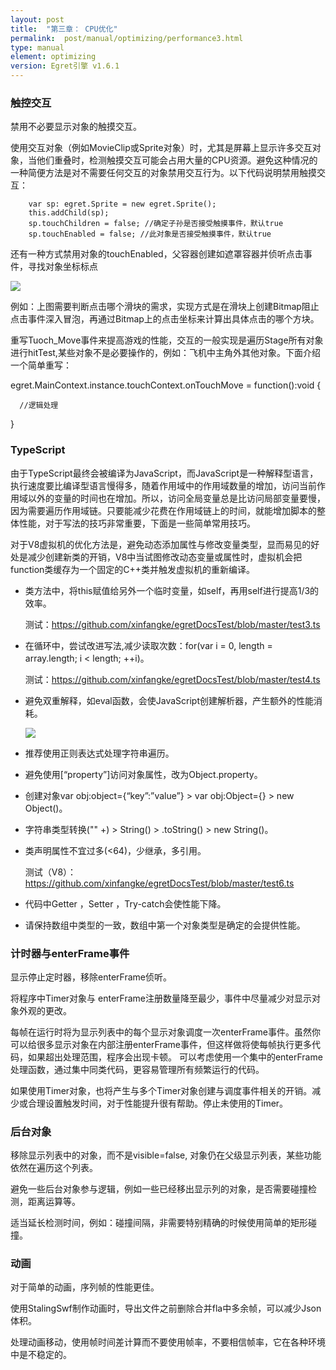 ```yaml
---
layout: post
title:  "第三章： CPU优化"
permalink:  post/manual/optimizing/performance3.html
type: manual
element: optimizing
version: Egret引擎 v1.6.1
---
```



### 触控交互

禁用不必要显示对象的触摸交互。

使用交互对象（例如MovieClip或Sprite对象）时，尤其是屏幕上显示许多交互对象，当他们重叠时，检测触摸交互可能会占用大量的CPU资源。避免这种情况的一种简便方法是对不需要任何交互的对象禁用交互行为。以下代码说明禁用触摸交互：

        var sp: egret.Sprite = new egret.Sprite();
        this.addChild(sp);
        sp.touchChildren = false; //确定子孙是否接受触摸事件，默认true
        sp.touchEnabled = false; //此对象是否接受触摸事件，默认true

还有一种方式禁用对象的touchEnabled，父容器创建如遮罩容器并侦听点击事件，寻找对象坐标标点

![]({{site.baseurl}}/assets/img-optimzing-performance/performance3-1.png)

例如：上图需要判断点击哪个滑块的需求，实现方式是在滑块上创建Bitmap阻止点击事件深入冒泡，再通过Bitmap上的点击坐标来计算出具体点击的哪个方块。

重写Tuoch_Move事件来提高游戏的性能，交互的一般实现是遍历Stage所有对象进行hitTest,某些对象不是必要操作的，例如：飞机中主角外其他对象。下面介绍一个简单重写：

egret.MainContext.instance.touchContext.onTouchMove = function():void
{

      //逻辑处理

}

### TypeScript

由于TypeScript最终会被编译为JavaScript，而JavaScript是一种解释型语言，执行速度要比编译型语言慢得多，随着作用域中的作用域数量的增加，访问当前作用域以外的变量的时间也在增加。所以，访问全局变量总是比访问局部变量要慢，因为需要遍历作用域链。只要能减少花费在作用域链上的时间，就能增加脚本的整体性能，对于写法的技巧非常重要，下面是一些简单常用技巧。

对于V8虚拟机的优化方法是，避免动态添加属性与修改变量类型，显而易见的好处是减少创建新类的开销，V8中当试图修改动态变量或属性时，虚拟机会把function类缓存为一个固定的C++类并触发虚拟机的重新编译。

* 类方法中，将this赋值给另外一个临时变量，如self，再用self进行提高1/3的效率。

    测试：https://github.com/xinfangke/egretDocsTest/blob/master/test3.ts

* 在循环中，尝试改进写法,减少读取次数：for(var i = 0, length = array.length; i < length; ++i)。

    测试：https://github.com/xinfangke/egretDocsTest/blob/master/test4.ts

* 避免双重解释，如eval函数，会使JavaScript创建解析器，产生额外的性能消耗。

    ![]({{site.baseurl}}/assets/img-optimzing-performance/performance3-2.png)

* 推荐使用正则表达式处理字符串遍历。

* 避免使用[“property”]访问对象属性，改为Object.property。

* 创建对象var obj:object={“key”:”value”} > var obj:Object={} > new Object()。

* 字符串类型转换("" +) > String() > .toString() > new String()。

* 类声明属性不宜过多(<64)，少继承，多引用。

  测试（V8）：https://github.com/xinfangke/egretDocsTest/blob/master/test6.ts

* 代码中Getter ，Setter ，Try-catch会使性能下降。

* 请保持数组中类型的一致，数组中第一个对象类型是确定的会提供性能。

### 计时器与enterFrame事件

显示停止定时器，移除enterFrame侦听。

将程序中Timer对象与 enterFrame注册数量降至最少，事件中尽量减少对显示对象外观的更改。

每帧在运行时将为显示列表中的每个显示对象调度一次enterFrame事件。虽然你可以给很多显示对象在内部注册enterFrame事件，但这样做将使每帧执行更多代码，如果超出处理范围，程序会出现卡顿。 可以考虑使用一个集中的enterFrame处理函数，通过集中同类代码，更容易管理所有频繁运行的代码。

如果使用Timer对象，也将产生与多个Timer对象创建与调度事件相关的开销。减少或合理设置触发时间，对于性能提升很有帮助。停止未使用的Timer。

### 后台对象

移除显示列表中的对象，而不是visible=false, 对象仍在父级显示列表，某些功能依然在遍历这个列表。

避免一些后台对象参与逻辑，例如一些已经移出显示列的对象，是否需要碰撞检测，距离运算等。

适当延长检测时间，例如：碰撞间隔，非需要特别精确的时候使用简单的矩形碰撞。

### 动画

对于简单的动画，序列帧的性能更佳。

使用StalingSwf制作动画时，导出文件之前删除合并fla中多余帧，可以减少Json体积。

处理动画移动，使用帧时间差计算而不要使用帧率，不要相信帧率，它在各种环境中是不稳定的。